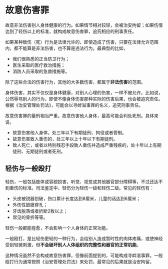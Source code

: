 # 故意伤害罪

故意非法伤害别人身体健康的行为。如果情节相对较轻，会被治安拘留；如果伤情达到了轻伤以上的标准，就构成故意伤害罪，追究相应的刑事责任。

如果某种致伤（死）行为是法律允许的，即使造成了伤害，只要在法律允许范围内，都不能算是非法伤害，也不算是违法行为。最典型的比如，

* 我们很熟悉的正当防卫行为；
* 医生采取的医疗救治措施；
* 消防人员采取的急救措施等。

除了这些合法的伤害行为，其他的大多数伤害，都属于**非法伤害**的范围。

身体伤害，其实不仅仅是身体健康，对别人心理的伤害，一样不被允许。比如说，公然辱骂别人的行为，即使不像身体伤害那种实际的伤害后果，也会被追究责任。根据《治安管理处罚法》，可能会以寻衅滋事罪的名义，追究刑事责任。

故意伤害罪的量刑相当严重。故意伤害他人身体，最高可能会判处死刑。具体来说，

* 故意伤害他人身体，处三年以下有期徒刑、拘役或者管制。
* 故意伤害致人重伤的，处三年以上十年以下有期徒刑。
* 致人死亡，或者以特别残忍手段致人重伤并造成严重残疾的，处十年以上有期徒刑、无期徒刑或者死刑。

## 轻伤与一般殴打

轻伤，一般包括肢体或容貌损害，听觉、视觉或其他器官部分障碍等，不过还达不到重伤的标准。司法鉴定中，轻伤分为轻伤一级和轻伤二级。常见的轻伤有：

* 头皮被锐器划破，伤口累计长度达到8厘米，儿童的话达到6厘米；  
* 外伤性鼓膜穿孔；  
* 牙齿脱落或者折断2枚以上；  
* 常见的骨折等等。

轻伤一般都能痊愈，不会影响一个人身体的正常功能。

一般殴打，是比轻伤更轻的一种行为，会给别人造成暂时性的肉体疼痛，或使神经受到轻微刺激，但**不会破坏别人人体组织的完整性和器官的正常机能**。

这种情况虽然不会构成故意伤害罪，但像前面提到的，可能构成寻衅滋事罪。一般殴打行为通常按照《治安管理处罚法》来处罚，最常见的后果就是治安拘留。

